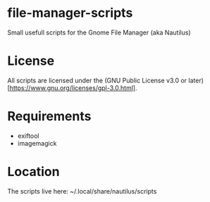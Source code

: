 # file-manager-scripts
Small usefull scripts for the Gnome File Manager (aka Nautilus)

# License
All scripts are licensed under the (GNU Public License v3.0 or later)[https://www.gnu.org/licenses/gpl-3.0.html].



# Requirements
- exiftool
- imagemagick

# Location
The scripts live here: ~/.local/share/nautilus/scripts

